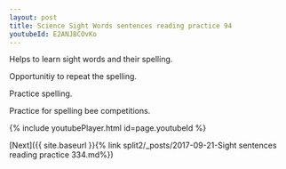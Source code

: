 ```yaml
---
layout: post
title: Science Sight Words sentences reading practice 94
youtubeId: E2ANJBCOvKo
---
```

 
 
Helps to learn sight words and their spelling.

Opportunitiy to repeat the spelling. 

Practice spelling. 
 
Practice for spelling bee competitions. 
 
{% include youtubePlayer.html id=page.youtubeId %}
 
 

[Next]({{ site.baseurl }}{% link  split2/_posts/2017-09-21-Sight sentences reading practice 334.md%})
 
